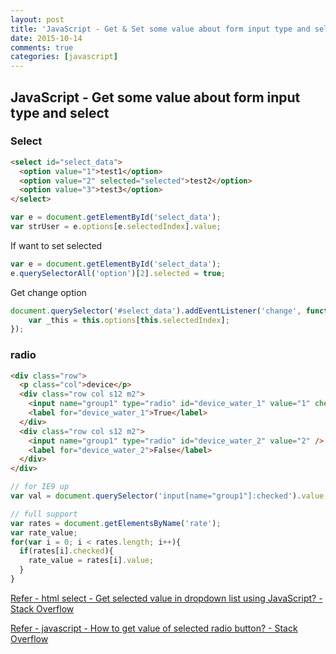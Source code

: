 ```yaml
---
layout: post
title: 'JavaScript - Get & Set some value about form input type and select'
date: 2015-10-14
comments: true
categories: [javascript]
---
```

## JavaScript - Get some value about form input type and select

### Select

```html
<select id="select_data">
  <option value="1">test1</option>
  <option value="2" selected="selected">test2</option>
  <option value="3">test3</option>
</select>
```

```javascript
var e = document.getElementById('select_data');
var strUser = e.options[e.selectedIndex].value;
```

If want to set selected

```javascript
var e = document.getElementById('select_data');
e.querySelectorAll('option')[2].selected = true;
```

Get change option

```javascript
document.querySelector('#select_data').addEventListener('change', function (e) {
	var _this = this.options[this.selectedIndex];
});
```

### radio

```html
<div class="row">
  <p class="col">device</p>
  <div class="row col s12 m2">
    <input name="group1" type="radio" id="device_water_1" value="1" checked />
    <label for="device_water_1">True</label>
  </div>
  <div class="row col s12 m2">
    <input name="group1" type="radio" id="device_water_2" value="2" />
    <label for="device_water_2">False</label>
  </div>
</div>
```

```javascript
// for IE9 up
var val = document.querySelector('input[name="group1"]:checked').value;

// full support
var rates = document.getElementsByName('rate');
var rate_value;
for(var i = 0; i < rates.length; i++){
  if(rates[i].checked){
  	rate_value = rates[i].value;
  }
}
```

[Refer - html select - Get selected value in dropdown list using JavaScript? - Stack Overflow](http://stackoverflow.com/questions/1085801/get-selected-value-in-dropdown-list-using-javascript)

[Refer - javascript - How to get value of selected radio button? - Stack Overflow](http://stackoverflow.com/questions/15839169/how-to-get-value-of-selected-radio-button)
